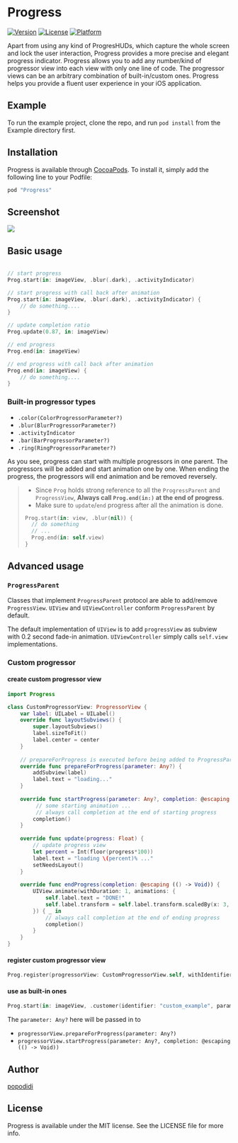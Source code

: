 # Progress

<!--
[![CI Status](http://img.shields.io/travis/popodidi/Progress.svg?style=flat)](https://travis-ci.org/popodidi/Progress)
-->
[![Version](https://img.shields.io/cocoapods/v/Progress.svg?style=flat)](http://cocoapods.org/pods/Progress)
[![License](https://img.shields.io/cocoapods/l/Progress.svg?style=flat)](http://cocoapods.org/pods/Progress)
[![Platform](https://img.shields.io/cocoapods/p/Progress.svg?style=flat)](http://cocoapods.org/pods/Progress)

Apart from using any kind of ProgresHUDs, which capture the whole screen and lock the user interaction, Progress provides a more precise and elegant progress indicator. Progress allows you to add any number/kind of progressor view into each view with only one line of code. The progressor views can be an arbitrary combination of built-in/custom ones. Progress helps you provide a fluent user experience in your iOS application.

## Example

To run the example project, clone the repo, and run `pod install` from the Example directory first.

## Installation

Progress is available through [CocoaPods](http://cocoapods.org). To install
it, simply add the following line to your Podfile:

```ruby
pod "Progress"
```

## Screenshot
![](Progress_demo.gif)

## Basic usage

```swift

// start progress
Prog.start(in: imageView, .blur(.dark), .activityIndicator)

// start progress with call back after animation
Prog.start(in: imageView, .blur(.dark), .activityIndicator) {
	// do something....
}

// update completion ratio
Prog.update(0.87, in: imageView)

// end progress
Prog.end(in: imageView)

// end progress with call back after animation
Prog.end(in: imageView) {
	// do something....
}

```

### Built-in progressor types

- `.color(ColorProgressorParameter?)`
- `.blur(BlurProgressorParameter?)`
- `.activityIndicator`
- `.bar(BarProgressorParameter?)`
- `.ring(RingProgressorParameter?)`

As you see, progress can start with multiple progressors in one parent. The progressors will be added and start animation one by one. When ending the progress, the progressors will end animation and be removed reversely.

> - Since `Prog` holds strong reference to all the `ProgressParent` and `ProgressView`, **Always call `Prog.end(in:)` at the end of progress**.
> - Make sure to `update`/`end` progress after all the animation is done.
> 
> ```swift
> Prog.start(in: view, .blur(nil)) {
>   // do something
>   // ...
>   Prog.end(in: self.view)
> }
> ```

## Advanced usage

### `ProgressParent`

Classes that implement `ProgressParent` protocol are able to add/remove `ProgressView`. `UIView` and `UIViewController` conform `ProgressParent` by default.

The default implementation of `UIView` is to add `progressView` as subview with 0.2 second fade-in animation. `UIViewController` simply calls `self.view` implementations.

### Custom progressor

#### create custom progressor view

```swift
import Progress

class CustomProgressorView: ProgressorView {
    var label: UILabel = UILabel()
    override func layoutSubviews() {
        super.layoutSubviews()
        label.sizeToFit()
        label.center = center
    }
    
    // prepareForProgress is executed before being added to ProgressParent
    override func prepareForProgress(parameter: Any?) {
        addSubview(label)
        label.text = "loading..."
    }
    
    override func startProgress(parameter: Any?, completion: @escaping (() -> Void)) {
    	 // some starting animation ...
    	 // always call completion at the end of starting progress
        completion()
    }
    
    override func update(progress: Float) {
        // update progress view
        let percent = Int(floor(progress*100))
        label.text = "loading \(percent)% ..."
        setNeedsLayout()
    }
    
    override func endProgress(completion: @escaping (() -> Void)) {
        UIView.animate(withDuration: 1, animations: {
            self.label.text = "DONE!"
            self.label.transform = self.label.transform.scaledBy(x: 3, y: 3)
        }) { _ in
            // always call completion at the end of ending progress
            completion()
        }
    }
}
```

#### register custom progressor view

``` swift
Prog.register(progressorView: CustomProgressorView.self, withIdentifier: "custom_example")
```

#### use as built-in ones

``` swift
Prog.start(in: imageView, .customer(identifier: "custom_example", parameter: nil))
```
The `parameter: Any?` here will be passed in to 

- `progressorView.prepareForProgress(parameter: Any?)`
- `progressorView.startProgress(parameter: Any?, completion: @escaping (() -> Void))`


## Author

[popodidi](changhao@haostudio.cc)

## License

Progress is available under the MIT license. See the LICENSE file for more info.
